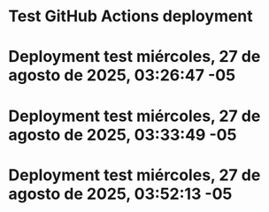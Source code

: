 # Test GitHub Actions deployment
# Deployment test miércoles, 27 de agosto de 2025, 03:26:47 -05
# Deployment test miércoles, 27 de agosto de 2025, 03:33:49 -05
# Deployment test miércoles, 27 de agosto de 2025, 03:52:13 -05
